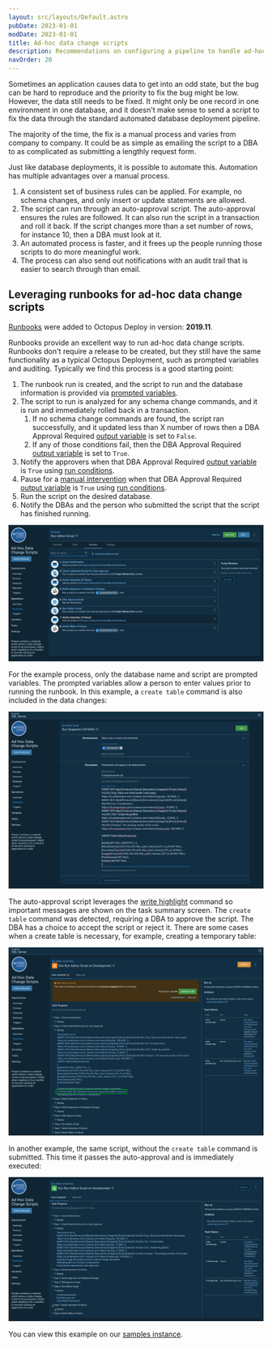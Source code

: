 ```yaml
---
layout: src/layouts/Default.astro
pubDate: 2023-01-01
modDate: 2023-01-01
title: Ad-hoc data change scripts
description: Recommendations on configuring a pipeline to handle ad-hoc data change scripts.
navOrder: 20
---
```


Sometimes an application causes data to get into an odd state, but the bug can be hard to reproduce and the priority to fix the bug might be low. However, the data still needs to be fixed. It might only be one record in one environment in one database, and it doesn't make sense to send a script to fix the data through the standard automated database deployment pipeline.

The majority of the time, the fix is a manual process and varies from company to company.  It could be as simple as emailing the script to a DBA to as complicated as submitting a lengthly request form.  

Just like database deployments, it is possible to automate this. Automation has multiple advantages over a manual process.

1. A consistent set of business rules can be applied.  For example, no schema changes, and only insert or update statements are allowed.
2. The script can run through an auto-approval script.  The auto-approval ensures the rules are followed.  It can also run the script in a transaction and roll it back.  If the script changes more than a set number of rows, for instance 10, then a DBA must look at it.
3. An automated process is faster, and it frees up the people running those scripts to do more meaningful work.
4. The process can also send out notifications with an audit trail that is easier to search through than email.

## Leveraging runbooks for ad-hoc data change scripts

[Runbooks](/docs/runbooks/) were added to Octopus Deploy in version: **2019.11**.

Runbooks provide an excellent way to run ad-hoc data change scripts.  Runbooks don't require a release to be created, but they still have the same functionality as a typical Octopus Deployment, such as prompted variables and auditing. Typically we find this process is a good starting point:

1. The runbook run is created, and the script to run and the database information is provided via [prompted variables](/docs/projects/variables/prompted-variables/).
2. The script to run is analyzed for any schema change commands, and it is run and immediately rolled back in a transaction.  
    1. If no schema change commands are found, the script ran successfully, and it updated less than X number of rows then a DBA Approval Required [output variable](/docs/projects/variables/output-variables/) is set to `False`.
    2. If any of those conditions fail, then the DBA Approval Required [output variable](/docs/projects/variables/output-variables/) is set to `True`.
3. Notify the approvers when that DBA Approval Required [output variable](/docs/projects/variables/output-variables/) is `True` using [run conditions](/docs/projects/steps/conditions/#run-condition).
4. Pause for a [manual intervention](/docs/projects/built-in-step-templates/manual-intervention-and-approvals/) when that DBA Approval Required [output variable](/docs/projects/variables/output-variables/) is `True` using [run conditions](/docs/projects/steps/conditions/#run-condition).
5. Run the script on the desired database.
6. Notify the DBAs and the person who submitted the script that the script has finished running.

![A sample ad-hoc script process](/docs/deployments/databases/common-patterns/images/adhoc_scripts_process.png "width=500")

For the example process, only the database name and script are prompted variables.  The prompted variables allow a person to enter values prior to running the runbook.  In this example, a `create table` command is also included in the data changes:

![The prompted variables for the ad-hoc script process](/docs/deployments/databases/common-patterns/images/adhoc_scripts_submit.png "width=500")

The auto-approval script leverages the [write highlight](/docs/deployments/custom-scripts/logging-messages-in-scripts/) command so important messages are shown on the task summary screen.  The `create table` command was detected, requiring a DBA to approve the script.  The DBA has a choice to accept the script or reject it.  There are some cases when a create table is necessary, for example, creating a temporary table:

![Ad hoc script requires approval](/docs/deployments/databases/common-patterns/images/adhoc_approval_required.png "width=500")

In another example, the same script, without the `create table` command is submitted.  This time it passes the auto-approval and is immediately executed:

![Task progress for the ad-hoc script](/docs/deployments/databases/common-patterns/images/adhoc_auto_approval.png "width=500")

You can view this example on our [samples instance](https://samples.octopus.app/app#/Spaces-106/projects/ad-hoc-data-change-scripts/operations/runbooks/Runbooks-225/overview).